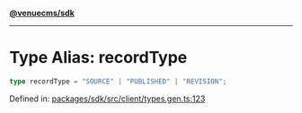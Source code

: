 [**@venuecms/sdk**](../Index.md)

***

# Type Alias: recordType

```ts
type recordType = "SOURCE" | "PUBLISHED" | "REVISION";
```

Defined in: [packages/sdk/src/client/types.gen.ts:123](https://github.com/venuecms/sdk/blob/f0a33ef2da5aac33574dc9934ae8ba73e5fde3eb/packages/sdk/src/client/types.gen.ts#L123)
